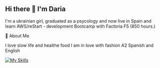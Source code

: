 ## Hi there 👋 I'm Daria
I'm a ukrainian girl, graduated as a psycology and now live in Spain and learn AWS/reStart - development Bootcamp with Factoria F5 (850 hours.)

🚀 About Me

I love slow life and healthe food
I am in love with fashion
A2 Spanish and English

[![My Skills](https://skillicons.dev/icons?i=js,html,css)](https://skillicons.dev)

<!--
**happiestlook/happiestlook** is a ✨ _special_ ✨ repository because its `README.md` (this file) appears on your GitHub profile.

Here are some ideas to get you started:

- 🔭 I’m currently working on ...
- 🌱 I’m currently learning ...
- 👯 I’m looking to collaborate on ...
- 🤔 I’m looking for help with ...
- 💬 Ask me about ...
- 📫 How to reach me: ...
- 😄 Pronouns: ...
- ⚡ Fun fact: ...
-->
